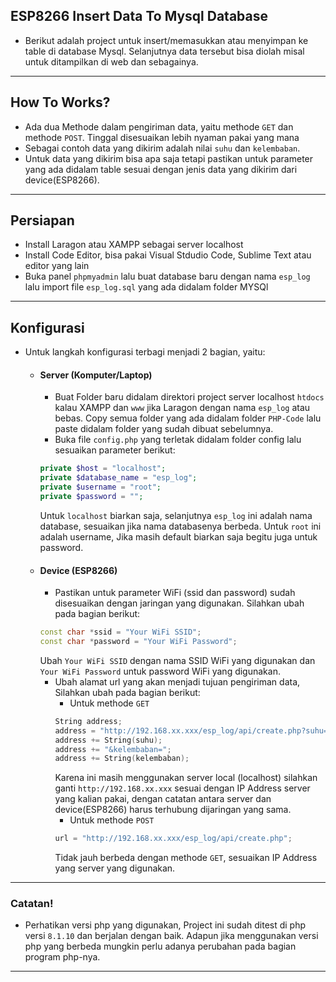 ## ESP8266 Insert Data To Mysql Database

- Berikut adalah project untuk insert/memasukkan atau menyimpan ke table di database Mysql. Selanjutnya data tersebut bisa diolah misal untuk ditampilkan di web dan sebagainya.

---

## How To Works?

- Ada dua Methode dalam pengiriman data, yaitu methode `GET` dan methode `POST`. Tinggal disesuaikan lebih nyaman pakai yang mana
- Sebagai contoh data yang dikirim adalah nilai `suhu` dan `kelembaban`.
- Untuk data yang dikirim bisa apa saja tetapi pastikan untuk parameter yang ada didalam table sesuai dengan jenis data yang dikirim dari device(ESP8266).

---

## Persiapan

- Install Laragon atau XAMPP sebagai server localhost
- Install Code Editor, bisa pakai Visual Stdudio Code, Sublime Text atau editor yang lain
- Buka panel `phpmyadmin` lalu buat database baru dengan nama `esp_log` lalu import file `esp_log.sql` yang ada didalam folder MYSQl

---

## Konfigurasi

- Untuk langkah konfigurasi terbagi menjadi 2 bagian, yaitu:
  - #### Server (Komputer/Laptop)
    - Buat Folder baru didalam direktori project server localhost `htdocs` kalau XAMPP dan `www` jika Laragon dengan nama `esp_log` atau bebas. Copy semua folder yang ada didalam folder `PHP-Code` lalu paste didalam folder yang sudah dibuat sebelumnya.
    - Buka file `config.php` yang terletak didalam folder config lalu sesuaikan parameter berikut:
    ```php
    private $host = "localhost";
    private $database_name = "esp_log";
    private $username = "root";
    private $password = "";
    ```
    Untuk `localhost` biarkan saja, selanjutnya `esp_log` ini adalah nama database, sesuaikan jika nama databasenya berbeda. Untuk `root` ini adalah username, Jika masih default biarkan saja begitu juga untuk password.
  - #### Device (ESP8266)
    - Pastikan untuk parameter WiFi (ssid dan password) sudah disesuaikan dengan jaringan yang digunakan. Silahkan ubah pada bagian berikut:
    ```cpp
    const char *ssid = "Your WiFi SSID";
    const char *password = "Your WiFi Password";
    ```
    Ubah `Your WiFi SSID` dengan nama SSID WiFi yang digunakan dan `Your WiFi Password` untuk password WiFi yang digunakan.
    - Ubah alamat url yang akan menjadi tujuan pengiriman data, Silahkan ubah pada bagian berikut:
      - Untuk methode `GET`
      ```cpp
      String address;
      address = "http://192.168.xx.xxx/esp_log/api/create.php?suhu=";
      address += String(suhu);
      address += "&kelembaban=";
      address += String(kelembaban);
      ```
      Karena ini masih menggunakan server local (localhost) silahkan ganti `http://192.168.xx.xxx` sesuai dengan IP Address server yang kalian pakai, dengan catatan antara server dan device(ESP8266) harus terhubung dijaringan yang sama.
      - Untuk methode `POST`
      ```cpp
      url = "http://192.168.xx.xxx/esp_log/api/create.php";
      ```
      Tidak jauh berbeda dengan methode `GET`, sesuaikan IP Address yang server yang digunakan.

---

### Catatan!

- Perhatikan versi php yang digunakan, Project ini sudah ditest di php versi `8.1.10` dan berjalan dengan baik. Adapun jika menggunakan versi php yang berbeda mungkin perlu adanya perubahan pada bagian program php-nya.

---
